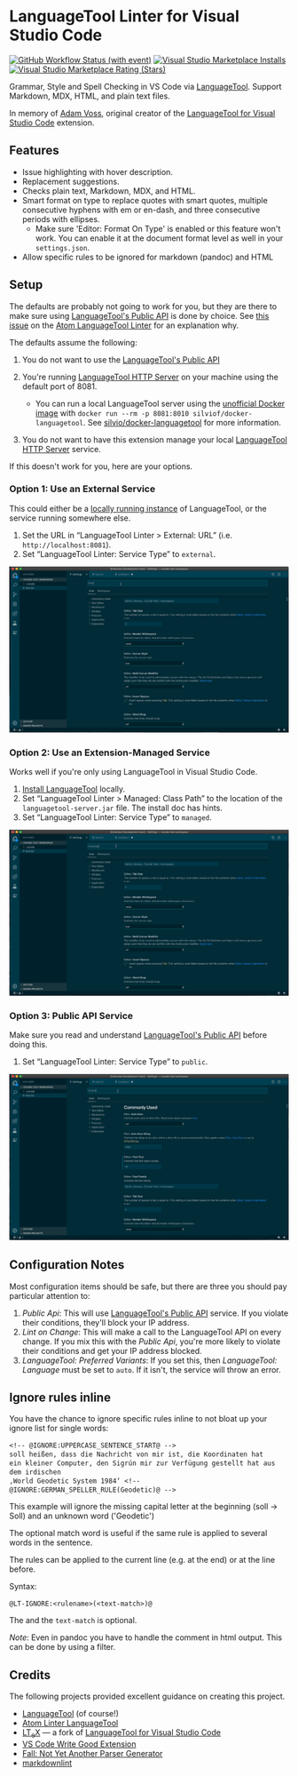 # LanguageTool Linter for Visual Studio Code

[![GitHub Workflow Status (with event)](https://img.shields.io/github/actions/workflow/status/davidlday/vscode-languagetool-linter/nodejs-ci.yml)](https://github.com/davidlday/vscode-languagetool-linter/actions/workflows/nodejs-ci.yml)
[![Visual Studio Marketplace Installs](https://img.shields.io/visual-studio-marketplace/i/davidlday.languagetool-linter?logo=visual-studio-code)](https://marketplace.visualstudio.com/items?itemName=davidlday.languagetool-linter)
[![Visual Studio Marketplace Rating (Stars)](https://img.shields.io/visual-studio-marketplace/stars/davidlday.languagetool-linter?logo=visual-studio-code)](https://marketplace.visualstudio.com/items?itemName=davidlday.languagetool-linter)

Grammar, Style and Spell Checking in VS Code via
[LanguageTool](https://languagetool.org). Support Markdown, MDX, HTML, and plain
text files.

In memory of [Adam Voss](https://github.com/adamvoss), original creator of the
[LanguageTool for Visual Studio Code](https://github.com/languagetool-language-server/vscode-languagetool)
extension.

## Features

- Issue highlighting with hover description.
- Replacement suggestions.
- Checks plain text, Markdown, MDX, and HTML.
- Smart format on type to replace quotes with smart quotes, multiple consecutive
  hyphens with em or en-dash, and three consecutive periods with ellipses.
  - Make sure 'Editor: Format On Type' is enabled or this feature won't work.
    You can enable it at the document format level as well in your
    `settings.json`.
- Allow specific rules to be ignored for markdown (pandoc) and HTML

## Setup

The defaults are probably not going to work for you, but they are there to make
sure using
[LanguageTool's Public API](http://wiki.languagetool.org/public-http-api) is
done by choice. See
[this issue](https://github.com/wysiib/linter-languagetool/issues/33) on the
[Atom LanguageTool Linter](https://atom.io/packages/linter-languagetool) for an
explanation why.

The defaults assume the following:

1. You do not want to use the
   [LanguageTool's Public API](http://wiki.languagetool.org/public-http-api)
2. You're running
   [LanguageTool HTTP Server](http://wiki.languagetool.org/http-server) on your
   machine using the default port of 8081.

   - You can run a local LanguageTool server using the
     [unofficial Docker image](https://github.com/silvio/docker-languagetool)
     with `docker run --rm -p 8081:8010 silviof/docker-languagetool`. See
     [silvio/docker-languagetool](https://github.com/silvio/docker-languagetool)
     for more information.

3. You do not want to have this extension manage your local
   [LanguageTool HTTP Server](http://wiki.languagetool.org/http-server) service.

If this doesn't work for you, here are your options.

### Option 1: Use an External Service

This could either be a
[locally running instance](https://github.com/davidlday/vscode-languagetool-linter/wiki#run-a-local-languagetool-service)
of LanguageTool, or the service running somewhere else.

1. Set the URL in “LanguageTool Linter > External: URL” (i.e.
   `http://localhost:8081`).
1. Set “LanguageTool Linter: Service Type” to `external`.

![External URL](images/external.gif)

### Option 2: Use an Extension-Managed Service

Works well if you're only using LanguageTool in Visual Studio Code.

1. [Install LanguageTool](https://github.com/davidlday/vscode-languagetool-linter/wiki#installing-languagetool)
   locally.
1. Set “LanguageTool Linter > Managed: Class Path” to the location of the
   `languagetool-server.jar` file. The install doc has hints.
1. Set “LanguageTool Linter: Service Type” to `managed`.

![Managed Service](images/managed.gif)

### Option 3: Public API Service

Make sure you read and understand
[LanguageTool's Public API](http://wiki.languagetool.org/public-http-api) before
doing this.

1. Set “LanguageTool Linter: Service Type” to `public`.

![Public API](images/public.gif)

## Configuration Notes

Most configuration items should be safe, but there are three you should pay
particular attention to:

1. _Public Api_: This will use
   [LanguageTool's Public API](http://wiki.languagetool.org/public-http-api)
   service. If you violate their conditions, they'll block your IP address.
2. _Lint on Change_: This will make a call to the LanguageTool API on every
   change. If you mix this with the _Public Api_, you're more likely to violate
   their conditions and get your IP address blocked.
3. _LanguageTool: Preferred Variants_: If you set this, then _LanguageTool:
   Language_ must be set to `auto`. If it isn't, the service will throw an
   error.

## Ignore rules inline

You have the chance to ignore specific rules inline to not bloat up your ignore
list for single words:

    <!-- @IGNORE:UPPERCASE_SENTENCE_START@ -->
    soll heißen, dass die Nachricht von mir ist, die Koordinaten hat
    ein kleiner Computer, den Sigrún mir zur Verfügung gestellt hat aus
    dem irdischen
    ‚World Geodetic System 1984‘ <!-- @IGNORE:GERMAN_SPELLER_RULE(Geodetic)@ -->

This example will ignore the missing capital letter at the beginning (soll →
Soll) and an unknown word ('Geodetic')

The optional match word is useful if the same rule is applied to several words
in the sentence.

The rules can be applied to the current line (e.g. at the end) or at the line
before.

Syntax:

    @LT-IGNORE:<rulename>(<text-match>)@

The and the `text-match` is optional.

_Note_: Even in pandoc you have to handle the comment in html output. This can
be done by using a filter.

## Credits

The following projects provided excellent guidance on creating this project.

<!-- markdownlint-disable no-inline-html -->

- [LanguageTool](https://languagetool.org) (of course!)
- [Atom Linter LanguageTool](https://github.com/wysiib/linter-languagetool/)
- [LT<sub>e</sub>X](https://github.com/valentjn/vscode-ltex) — a fork of
  [LanguageTool for Visual Studio Code](https://github.com/languagetool-language-server/vscode-languagetool)
- [VS Code Write Good Extension](https://github.com/TravisTheTechie/vscode-write-good/)
- [Fall: Not Yet Another Parser Generator](https://github.com/matklad/fall)
- [markdownlint](https://github.com/DavidAnson/vscode-markdownlint)

<!-- markdownlint-enable no-inline-html -->
